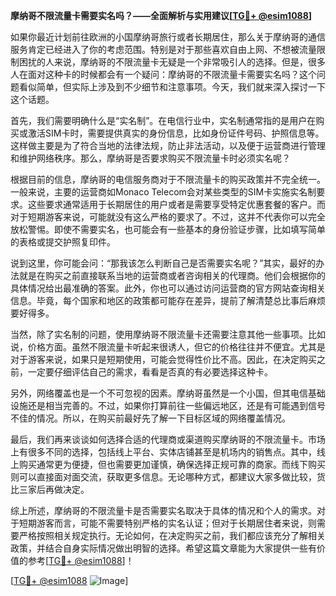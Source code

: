 **摩纳哥不限流量卡需要实名吗？——全面解析与实用建议[[TG💪+ @esim1088](https://t.me/s/esim1088)]**

如果你最近计划前往欧洲的小国摩纳哥旅行或者长期居住，那么关于摩纳哥的通信服务肯定已经进入了你的考虑范围。特别是对于那些喜欢自由上网、不想被流量限制困扰的人来说，摩纳哥的不限流量卡无疑是一个非常吸引人的选择。但是，很多人在面对这种卡的时候都会有一个疑问：摩纳哥的不限流量卡需要实名吗？这个问题看似简单，但实际上涉及到不少细节和注意事项。今天，我们就来深入探讨一下这个话题。

首先，我们需要明确什么是“实名制”。在电信行业中，实名制通常指的是用户在购买或激活SIM卡时，需要提供真实的身份信息，比如身份证件号码、护照信息等。这样做主要是为了符合当地的法律法规，防止非法活动，以及便于运营商进行管理和维护网络秩序。那么，摩纳哥是否要求购买不限流量卡时必须实名呢？

根据目前的信息，摩纳哥的电信服务商对于不限流量卡的购买政策并不完全统一。一般来说，主要的运营商如Monaco Telecom会对某些类型的SIM卡实施实名制要求。这些要求通常适用于长期居住的用户或者是需要享受特定优惠套餐的客户。而对于短期游客来说，可能就没有这么严格的要求了。不过，这并不代表你可以完全放松警惕。即使不需要实名，也可能会有一些基本的身份验证步骤，比如填写简单的表格或提交护照复印件。

说到这里，你可能会问：“那我该怎么判断自己是否需要实名呢？”其实，最好的办法就是在购买之前直接联系当地的运营商或者咨询相关的代理商。他们会根据你的具体情况给出最准确的答案。此外，你也可以通过访问运营商的官方网站查询相关信息。毕竟，每个国家和地区的政策都可能存在差异，提前了解清楚总比事后麻烦要好得多。

当然，除了实名制的问题，使用摩纳哥不限流量卡还需要注意其他一些事项。比如说，价格方面。虽然不限流量卡听起来很诱人，但它的价格往往并不便宜。尤其是对于游客来说，如果只是短期使用，可能会觉得性价比不高。因此，在决定购买之前，一定要仔细评估自己的需求，看看是否真的有必要选择这种卡。

另外，网络覆盖也是一个不可忽视的因素。摩纳哥虽然是一个小国，但其电信基础设施还是相当完善的。不过，如果你打算前往一些偏远地区，还是有可能遇到信号不佳的情况。所以，在购买前最好先了解一下目标区域的网络覆盖情况。

最后，我们再来谈谈如何选择合适的代理商或渠道购买摩纳哥的不限流量卡。市场上有很多不同的选择，包括线上平台、实体店铺甚至是机场内的销售点。其中，线上购买通常更为便捷，但也需要更加谨慎，确保选择正规可靠的商家。而线下购买则可以直接面对面交流，获取更多信息。无论哪种方式，都建议大家多做比较，货比三家后再做决定。

综上所述，摩纳哥的不限流量卡是否需要实名取决于具体的情况和个人的需求。对于短期游客而言，可能不需要特别严格的实名认证；但对于长期居住者来说，则需要严格按照相关规定执行。无论如何，在决定购买之前，我们都应该充分了解相关政策，并结合自身实际情况做出明智的选择。希望这篇文章能为大家提供一些有价值的参考[[TG💪+ @esim1088](https://t.me/s/esim1088)]！

[[TG💪+ @esim1088](https://t.me/s/esim1088) ![Image](https://i.postimg.cc/4NQfJmqS/Snipaste-2025-05-13-00-14-12.png)]